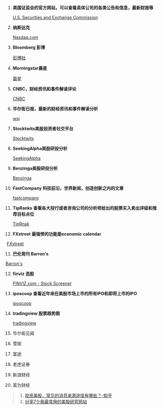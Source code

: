 1. **美国证监会的官方网站，可以查看具体公司的各类公告和信息，最新财报等**

    [U.S. Securities and Exchange Commission](https://link.zhihu.com/?target=https%3A//www.sec.gov)

2. **纳斯达克**

    [Nasdaq.com](https://link.zhihu.com/?target=http%3A//Nasdaq.com)

3. **Bloomberg 彭博**

    [彭博社](https://www.bloomberg.com)

4. **Morningstar晨星**

   [晨星](https://www.morningstar.com/)

5. **CNBC，财经资讯和事件解读评论**

    [CNBC](https://www.cnbc.com/world)

6. **华尔街日报，最新的财经资讯和事件解读分析**

    [wsj](https://www.wsj.com/)

7. **Stocktwits美股投资者社交平台**

    [Stocktwits](https://stocktwits.com/)

8. **SeekingAlpha美股研投分析**

    [SeekingAlpha](https://seekingalpha.com/)

7. **Benzinga美股研投分析**

    [Benzinga](https://www.benzinga.com/)

8. **FastCompany 科技前沿，世界新闻，创造创新之内的文章**

   [fastcompany](https://www.fastcompany.com/)

9. **TipRanks 查看各大投行或者咨询公司的分析师给出的股票买入卖出评级和推荐目标点位**

   [TipRnak](https://www.tipranks.com/)

10. **FXstreet 最强悍的功能是economic calendar**

​    [FXstreet](https://www.fxstreet.com/)

11. **巴伦周刊 Barron's**

   [Barron's](https://www.barrons.com/)

12. **finviz 选股**

    [FINVIZ.com - Stock Screener](https://finviz.com/)

13. **iposcoop 查看近年来在美股市场上市的所有IPO和即将上市的IPO**

    [iposcoop](https://www.iposcoop.com/)

14. **tradingview 股票趋势图**

    [tradingview](https://www.tradingview.com/)

15. 华尔街见闻

16. 雪球

17. 富途

18. 老虎证券

19. 新浪财经

20. 英为财经

>1. [投资美股，常见的消息来源途径有哪些？-知乎](https://www.zhihu.com/question/20522549)
>2. [分享7个我最常用的美股研究网站](https://zhuanlan.zhihu.com/p/199959170)

